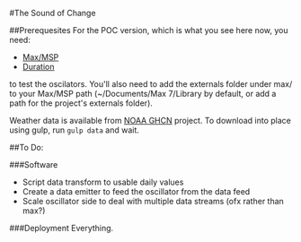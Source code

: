 #The Sound of Change

##Prerequesites
For the POC version, which is what you see here now, you need:

- [Max/MSP](http://cycling74.com/)
- [Duration](http://duration.cc/)

to test the oscilators.  You'll also need to add the externals folder under max/ to your Max/MSP path (~/Documents/Max 7/Library by default, or add a path for the project's externals folder).

Weather data is available from [NOAA GHCN](ftp://ftp.ncdc.noaa.gov/pub/data/ghcn/daily/) project.  To download
into place using gulp, run `gulp data` and wait.

##To Do:

###Software
- Script data transform to usable daily values
- Create a data emitter to feed the oscillator from the data feed
- Scale oscillator side to deal with multiple data streams (ofx rather than max?)

###Deployment
Everything.